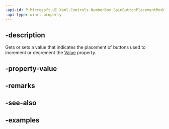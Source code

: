 ```yaml
---
-api-id: P:Microsoft.UI.Xaml.Controls.NumberBox.SpinButtonPlacementMode
-api-type: winrt property
---
```


## -description

Gets or sets a value that indicates the placement of buttons used to increment or decrement the [Value](numberbox_value.md) property.

## -property-value

## -remarks

## -see-also

## -examples

